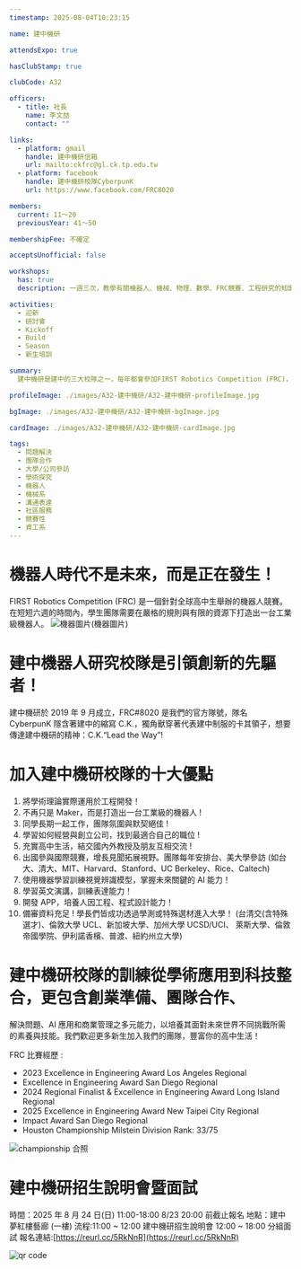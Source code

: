 ```yaml
---
timestamp: 2025-08-04T10:23:15

name: 建中機研

attendsExpo: true

hasClubStamp: true

clubCode: A32

officers:
  - title: 社長
    name: 李文喆
    contact: ""

links:
  - platform: gmail
    handle: 建中機研信箱
    url: mailto:ckfrc@gl.ck.tp.edu.tw
  - platform: facebook
    handle: 建中機研校隊CyberpunK
    url: https://www.facebook.com/FRC8020

members:
  current: 11～20
  previousYear: 41～50

membershipFee: 不確定

acceptsUnofficial: false

workshops:
  has: true
  description: 一週三次，教學有關機器人、機械、物理、數學、FRC競賽、工程研究的知識

activities:
  - 迎新
  - 研討會
  - Kickoff
  - Build
  - Season
  - 新生培訓

summary:
  建中機研是建中的三大校隊之一，每年都會參加FIRST Robotics Competition (FRC)，並屢屢獲得佳績，更在今年獲得了最大獎-FIRST Impact Award，前進總決賽。建中機研不只結合了學術研究與工程實作，培養未來機器人時代必要的技能，成為引領創新的人才，更可以學到團隊合作以及商業管理，讓你成為擁有專業的技術又具備解決問題能力的建中佼佼者!

profileImage: ./images/A32-建中機研/A32-建中機研-profileImage.jpg

bgImage: ./images/A32-建中機研/A32-建中機研-bgImage.jpg

cardImage: ./images/A32-建中機研/A32-建中機研-cardImage.jpg

tags:
  - 問題解決
  - 團隊合作
  - 大學/公司參訪
  - 學術探究
  - 機器人
  - 機械系
  - 溝通表達
  - 社區服務
  - 競賽性
  - 資工系
---
```


# 機器人時代不是未來，而是正在發生！

FIRST Robotics Competition (FRC) 是一個針對全球高中生舉辦的機器人競賽。在短短六週的時間內，學生團隊需要在嚴格的規則與有限的資源下打造出一台工業級機器人。
![機器圖片](./images/A32-建中機研/A32-建中機研-content-0.jpg)(機器圖片)

# 建中機器人研究校隊是引領創新的先驅者！

建中機研於 2019 年 9 月成立，FRC#8020 是我們的官方隊號，隊名 CyberpunK 隱含著建中的縮寫 C.K.，獨角獸穿著代表建中制服的卡其領子，想要傳達建中機研的精神：C.K.“Lead the Way”!

# 加入建中機研校隊的十大優點

1. 將學術理論實際運用於工程開發！
2. 不再只是 Maker，而是打造出一台工業級的機器人 !
3. 同學長期一起工作，團隊氛圍與默契絕佳 !
4. 學習如何經營與創立公司，找到最適合自己的職位 !
5. 充實高中生活，結交國內外教授及朋友互相交流 !
6. 出國參與國際競賽，增長見聞拓展視野。團隊每年安排台、美大學參訪
   (如台大、清大、MIT、Harvard、Stanford、UC Berkeley、Rice、Caltech)
7. 使用機器學習訓練視覺辨識模型，掌握未來關鍵的 AI 能力！
8. 學習英文演講，訓練表達能力！
9. 開發 APP，培養人因工程、程式設計能力！
10. 備審資料充足 ! 學長們皆成功透過學測或特殊選材進入大學！
    (台清交(含特殊選才)、倫敦大學 UCL、新加坡大學、加州大學 UCSD/UCI、
    萊斯大學、倫敦帝國學院、伊利諾香檳、普渡、紐約州立大學)

# 建中機研校隊的訓練從學術應用到科技整合，更包含創業準備、團隊合作、

解決問題、AI 應用和商業管理之多元能力，以培養其面對未來世界不同挑戰所需的素養與技能。我們歡迎更多新生加入我們的團隊，豐富你的高中生活！

FRC 比賽經歷 :

- 2023 Excellence in Engineering Award Los Angeles Regional
- Excellence in Engineering Award San Diego Regional
- 2024 Regional Finalist & Excellence in Engineering Award Long Island Regional
- 2025 Excellence in Engineering Award New Taipei City Regional
- Impact Award San Diego Regional
- Houston Championship Milstein Division Rank: 33/75

![championship 合照](./images/A32-建中機研/A32-建中機研-content-1.jpg)

# 建中機研招生說明會暨面試

時間：2025 年 8 月 24 日(日) 11:00-18:00 8/23 20:00 前截止報名
地點：建中夢紅樓藝廊 (一樓)
流程:11:00 ~ 12:00 建中機研招生說明會 12:00 ~ 18:00 分組面試
報名連結:[https://reurl.cc/5RkNnR](https://reurl.cc/5RkNnR)

![qr code](./images/A32-建中機研/A32-建中機研-content-2.jpg)
